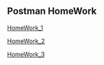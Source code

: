 ## Postman HomeWork ##

[HomeWork_1](https://github.com/ViktorTih/Postman/blob/main/group_34.postman_collection.json)

[HomeWork_2](https://github.com/ViktorTih/Postman/blob/main/Groupe_34_HM_2.postman_collection.json)

[HomeWork_3](https://github.com/ViktorTih/Postman/blob/main/Groupe_34_HM_3.postman_collection.json)
